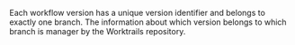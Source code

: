 Each workflow version has a unique version identifier and belongs to exactly one branch. The information about which version belongs to which branch is manager by the Worktrails repository.
